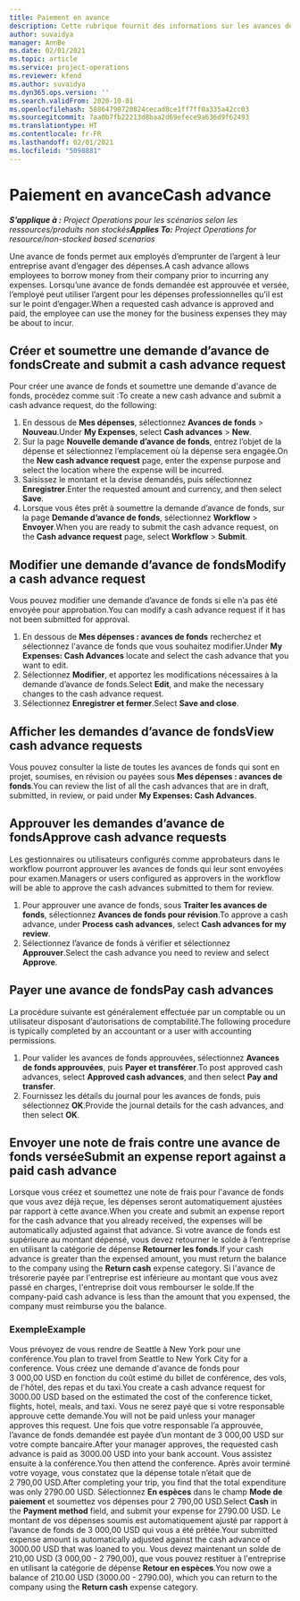 ```yaml
---
title: Paiement en avance
description: Cette rubrique fournit des informations sur les avances de fonds.
author: suvaidya
manager: AnnBe
ms.date: 02/01/2021
ms.topic: article
ms.service: project-operations
ms.reviewer: kfend
ms.author: suvaidya
ms.dyn365.ops.version: ''
ms.search.validFrom: 2020-10-01
ms.openlocfilehash: 58864790720824cecad8ce1ff7ff0a335a42cc03
ms.sourcegitcommit: 7aa0b7fb22213d8baa2d69efece9a636d9f62493
ms.translationtype: HT
ms.contentlocale: fr-FR
ms.lasthandoff: 02/01/2021
ms.locfileid: "5098881"
---
```

# <a name="cash-advance"></a><span data-ttu-id="cf930-103">Paiement en avance</span><span class="sxs-lookup"><span data-stu-id="cf930-103">Cash advance</span></span>

<span data-ttu-id="cf930-104">_**S’applique à :** Project Operations pour les scénarios selon les ressources/produits non stockés_</span><span class="sxs-lookup"><span data-stu-id="cf930-104">_**Applies To:** Project Operations for resource/non-stocked based scenarios_</span></span>

<span data-ttu-id="cf930-105">Une avance de fonds permet aux employés d’emprunter de l’argent à leur entreprise avant d’engager des dépenses.</span><span class="sxs-lookup"><span data-stu-id="cf930-105">A cash advance allows employees to borrow money from their company prior to incurring any expenses.</span></span> <span data-ttu-id="cf930-106">Lorsqu’une avance de fonds demandée est approuvée et versée, l’employé peut utiliser l’argent pour les dépenses professionnelles qu’il est sur le point d’engager.</span><span class="sxs-lookup"><span data-stu-id="cf930-106">When a requested cash advance is approved and paid, the employee can use the money for the business expenses they may be about to incur.</span></span> 

## <a name="create-and-submit-a-cash-advance-request"></a><span data-ttu-id="cf930-107">Créer et soumettre une demande d’avance de fonds</span><span class="sxs-lookup"><span data-stu-id="cf930-107">Create and submit a cash advance request</span></span>
<span data-ttu-id="cf930-108">Pour créer une avance de fonds et soumettre une demande d'avance de fonds, procédez comme suit :</span><span class="sxs-lookup"><span data-stu-id="cf930-108">To create a new cash advance and submit a cash advance request, do the following:</span></span> 

1. <span data-ttu-id="cf930-109">En dessous de **Mes dépenses**, sélectionnez **Avances de fonds** > **Nouveau**.</span><span class="sxs-lookup"><span data-stu-id="cf930-109">Under **My Expenses**, select **Cash advances** > **New**.</span></span> 
2. <span data-ttu-id="cf930-110">Sur la page **Nouvelle demande d’avance de fonds**, entrez l’objet de la dépense et sélectionnez l’emplacement où la dépense sera engagée.</span><span class="sxs-lookup"><span data-stu-id="cf930-110">On the **New cash advance request** page, enter the expense purpose and select the location where the expense will be incurred.</span></span>
3. <span data-ttu-id="cf930-111">Saisissez le montant et la devise demandés, puis sélectionnez **Enregistrer**.</span><span class="sxs-lookup"><span data-stu-id="cf930-111">Enter the requested amount and currency, and then select **Save**.</span></span> 
4. <span data-ttu-id="cf930-112">Lorsque vous êtes prêt à soumettre la demande d’avance de fonds, sur la page **Demande d’avance de fonds**, sélectionnez **Workflow** > **Envoyer**.</span><span class="sxs-lookup"><span data-stu-id="cf930-112">When you are ready to submit the cash advance request, on the **Cash advance request** page, select **Workflow** > **Submit**.</span></span>

## <a name="modify-a-cash-advance-request"></a><span data-ttu-id="cf930-113">Modifier une demande d’avance de fonds</span><span class="sxs-lookup"><span data-stu-id="cf930-113">Modify a cash advance request</span></span>

<span data-ttu-id="cf930-114">Vous pouvez modifier une demande d’avance de fonds si elle n’a pas été envoyée pour approbation.</span><span class="sxs-lookup"><span data-stu-id="cf930-114">You can modify a cash advance request if it has not been submitted for approval.</span></span>

1. <span data-ttu-id="cf930-115">En dessous de **Mes dépenses : avances de fonds** recherchez et sélectionnez l'avance de fonds que vous souhaitez modifier.</span><span class="sxs-lookup"><span data-stu-id="cf930-115">Under **My Expenses: Cash Advances** locate and select the cash advance that you want to edit.</span></span>
2. <span data-ttu-id="cf930-116">Sélectionnez **Modifier**, et apportez les modifications nécessaires à la demande d’avance de fonds.</span><span class="sxs-lookup"><span data-stu-id="cf930-116">Select **Edit**, and make the necessary changes to the cash advance request.</span></span> 
3. <span data-ttu-id="cf930-117">Sélectionnez **Enregistrer et fermer**.</span><span class="sxs-lookup"><span data-stu-id="cf930-117">Select **Save and close**.</span></span>


## <a name="view-cash-advance-requests"></a><span data-ttu-id="cf930-118">Afficher les demandes d’avance de fonds</span><span class="sxs-lookup"><span data-stu-id="cf930-118">View cash advance requests</span></span>
<span data-ttu-id="cf930-119">Vous pouvez consulter la liste de toutes les avances de fonds qui sont en projet, soumises, en révision ou payées sous **Mes dépenses : avances de fonds**.</span><span class="sxs-lookup"><span data-stu-id="cf930-119">You can review the list of all the cash advances that are in draft, submitted, in review, or paid under **My Expenses: Cash Advances**.</span></span> 

## <a name="approve-cash-advance-requests"></a><span data-ttu-id="cf930-120">Approuver les demandes d’avance de fonds</span><span class="sxs-lookup"><span data-stu-id="cf930-120">Approve cash advance requests</span></span>

<span data-ttu-id="cf930-121">Les gestionnaires ou utilisateurs configurés comme approbateurs dans le workflow pourront approuver les avances de fonds qui leur sont envoyées pour examen.</span><span class="sxs-lookup"><span data-stu-id="cf930-121">Managers or users configured as approvers in the workflow will be able to approve the cash advances submitted to them for review.</span></span> 

1. <span data-ttu-id="cf930-122">Pour approuver une avance de fonds, sous **Traiter les avances de fonds**, sélectionnez **Avances de fonds pour révision**.</span><span class="sxs-lookup"><span data-stu-id="cf930-122">To approve a cash advance, under **Process cash advances**, select **Cash advances for my review**.</span></span>
2. <span data-ttu-id="cf930-123">Sélectionnez l’avance de fonds à vérifier et sélectionnez **Approuver**.</span><span class="sxs-lookup"><span data-stu-id="cf930-123">Select the cash advance you need to review and select **Approve**.</span></span>  

## <a name="pay-cash-advances"></a><span data-ttu-id="cf930-124">Payer une avance de fonds</span><span class="sxs-lookup"><span data-stu-id="cf930-124">Pay cash advances</span></span> 
<span data-ttu-id="cf930-125">La procédure suivante est généralement effectuée par un comptable ou un utilisateur disposant d’autorisations de comptabilité.</span><span class="sxs-lookup"><span data-stu-id="cf930-125">The following procedure is typically completed by an accountant or a user with accounting permissions.</span></span>

1. <span data-ttu-id="cf930-126">Pour valider les avances de fonds approuvées, sélectionnez **Avances de fonds approuvées**, puis **Payer et transférer**.</span><span class="sxs-lookup"><span data-stu-id="cf930-126">To post approved cash advances, select **Approved cash advances**, and then select **Pay and transfer**.</span></span>  
2. <span data-ttu-id="cf930-127">Fournissez les détails du journal pour les avances de fonds, puis sélectionnez **OK**.</span><span class="sxs-lookup"><span data-stu-id="cf930-127">Provide the journal details for the cash advances, and then select **OK**.</span></span> 

## <a name="submit-an-expense-report-against-a-paid-cash-advance"></a><span data-ttu-id="cf930-128">Envoyer une note de frais contre une avance de fonds versée</span><span class="sxs-lookup"><span data-stu-id="cf930-128">Submit an expense report against a paid cash advance</span></span> 

<span data-ttu-id="cf930-129">Lorsque vous créez et soumettez une note de frais pour l'avance de fonds que vous avez déjà reçue, les dépenses seront automatiquement ajustées par rapport à cette avance.</span><span class="sxs-lookup"><span data-stu-id="cf930-129">When you create and submit an expense report for the cash advance that you already received, the expenses will be automatically adjusted against that advance.</span></span> <span data-ttu-id="cf930-130">Si votre avance de fonds est supérieure au montant dépensé, vous devez retourner le solde à l’entreprise en utilisant la catégorie de dépense **Retourner les fonds**.</span><span class="sxs-lookup"><span data-stu-id="cf930-130">If your cash advance is greater than the expensed amount, you must return the balance to the company using the **Return cash** expense category.</span></span> <span data-ttu-id="cf930-131">Si l'avance de trésorerie payée par l'entreprise est inférieure au montant que vous avez passé en charges, l'entreprise doit vous rembourser le solde.</span><span class="sxs-lookup"><span data-stu-id="cf930-131">If the company-paid cash advance is less than the amount that you expensed, the company must reimburse you the balance.</span></span> 

### <a name="example"></a><span data-ttu-id="cf930-132">Exemple</span><span class="sxs-lookup"><span data-stu-id="cf930-132">Example</span></span>
<span data-ttu-id="cf930-133">Vous prévoyez de vous rendre de Seattle à New York pour une conférence.</span><span class="sxs-lookup"><span data-stu-id="cf930-133">You plan to travel from Seattle to New York City for a conference.</span></span> <span data-ttu-id="cf930-134">Vous créez une demande d'avance de fonds pour 3 000,00 USD en fonction du coût estimé du billet de conférence, des vols, de l'hôtel, des repas et du taxi.</span><span class="sxs-lookup"><span data-stu-id="cf930-134">You create a cash advance request for 3000.00 USD based on the estimated the cost of the conference ticket, flights, hotel, meals, and taxi.</span></span> <span data-ttu-id="cf930-135">Vous ne serez payé que si votre responsable approuve cette demande.</span><span class="sxs-lookup"><span data-stu-id="cf930-135">You will not be paid unless your manager approves this request.</span></span> <span data-ttu-id="cf930-136">Une fois que votre responsable l’a approuvée, l’avance de fonds demandée est payée d’un montant de 3 000,00 USD sur votre compte bancaire.</span><span class="sxs-lookup"><span data-stu-id="cf930-136">After your manager approves, the requested cash advance is paid as 3000.00 USD into your bank account.</span></span> <span data-ttu-id="cf930-137">Vous assistez ensuite à la conférence.</span><span class="sxs-lookup"><span data-stu-id="cf930-137">You then attend the conference.</span></span> <span data-ttu-id="cf930-138">Après avoir terminé votre voyage, vous constatez que la dépense totale n’était que de 2 790,00 USD.</span><span class="sxs-lookup"><span data-stu-id="cf930-138">After completing your trip, you find that the total expenditure was only 2790.00 USD.</span></span> <span data-ttu-id="cf930-139">Sélectionnez **En espèces** dans le champ **Mode de paiement** et soumettez vos dépenses pour 2 790,00 USD.</span><span class="sxs-lookup"><span data-stu-id="cf930-139">Select **Cash** in the **Payment method** field, and submit your expense for 2790.00 USD.</span></span> <span data-ttu-id="cf930-140">Le montant de vos dépenses soumis est automatiquement ajusté par rapport à l’avance de fonds de 3 000,00 USD qui vous a été prêtée.</span><span class="sxs-lookup"><span data-stu-id="cf930-140">Your submitted expense amount is automatically adjusted against the cash advance of 3000.00 USD that was loaned to you.</span></span> <span data-ttu-id="cf930-141">Vous devez maintenant un solde de 210,00 USD (3 000,00 - 2 790,00), que vous pouvez restituer à l'entreprise en utilisant la catégorie de dépense **Retour en espèces**.</span><span class="sxs-lookup"><span data-stu-id="cf930-141">You now owe a balance of 210.00 USD (3000.00 - 2790.00), which you can return to the company using the **Return cash** expense category.</span></span>

